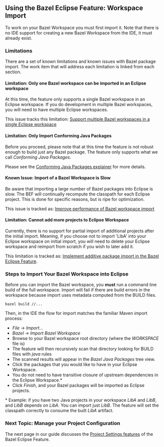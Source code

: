## Using the Bazel Eclipse Feature: Workspace Import

To work on your Bazel Workspace you must first import it.
Note that there is no IDE support for creating a new Bazel Workspace from the IDE, it must already exist.

### Limitations

There are a set of known limitations and known issues with Bazel package import.
The work item that will address each limitation is linked from each section. 

#### Limitation: Only one Bazel workspace can be imported in an Eclipse workspace

At this time, the feature only supports a single Bazel workspace in an Eclipse workspace.
If you do development in multiple Bazel workspaces, you will need to have multiple Eclipse workspaces.

This issue tracks this limitation: [Support multiple Bazel workspaces in a single Eclipse workspace](https://github.com/salesforce/bazel-eclipse/issues/25)

#### Limitation: Only Import Conforming Java Packages

Before you proceed, please note that at this time the feature is not robust enough to build just any Bazel package.
The feature only supports what we call *Conforming Java Packages*.

Please see the [Conforming Java Packages explainer](conforming_java_packages.md) for more details.

#### Known Issue: Import of a Bazel Workspace is Slow

Be aware that importing a large number of Bazel packages into Eclipse is slow.
The BEF will continually recompute the classpath for each Eclipse project.
This is done for specific reasons, but is ripe for optimization.

This issue is tracked as: [Improve performance of Bazel workspace import](https://github.com/salesforce/bazel-eclipse/issues/4)

#### Limitation: Cannot add more projects to Eclipse Workspace

Currently, there is no support for partial import of additional projects after the initial import.
Meaning, if you choose not to import 'LibA' into your Eclipse workspace on initial import, you will
  need to delete your Eclipse workspace and reimport from scratch if you wish to later add it.

This limitation is tracked as: [Implement additive package import in the Bazel Eclipse Feature](https://github.com/salesforce/bazel-eclipse/issues/12).


### Steps to Import Your Bazel Workspace into Eclipse

Before you can import the Bazel workspace, you **must** run a command line build of the full workspace.
Import will fail if there are build errors in the workspace because import uses metadata computed
  from the BUILD files.

```
bazel build //...
```  

Then, in the IDE the flow for import matches the familiar Maven import process:

- *File* -> *Import...*
- *Bazel* -> *Import Bazel Workspace*
- Browse to your Bazel workspace root directory (where the *WORKSPACE* file is)
- The feature will then recursively scan that directory looking for BUILD files with *java* rules
- The scanned results will appear in the *Bazel Java Packages* tree view.
- Click the packages that you would like to have in your Eclipse Workspace.
- You do not need to have transitive closure of upstream dependencies in the Eclipse Workspace.\*
- Click *Finish*, and your Bazel packages will be imported as Eclipse projects.

\* Example: if you have two Java projects in your workspace *LibA* and *LibB*, and *LibB* depends on *LibA*. You can import just *LibB*. The feature will set the classpath correctly to consume the built *LibA* artifact.

### Next Topic: Manage your Project Configuration

The next page in our guide discusses the [Project Settings features](using_the_feature_settings.md) of the Bazel Eclipse Feature.
